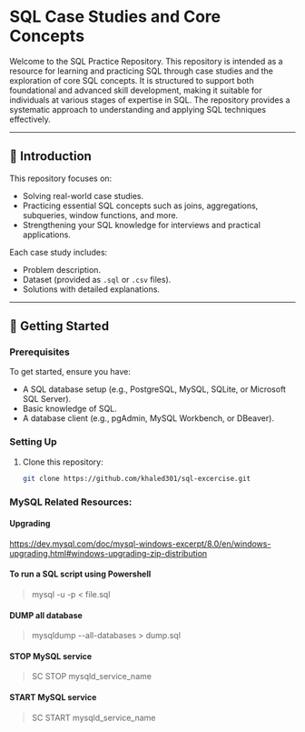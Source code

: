 # SQL Case Studies and Core Concepts

Welcome to the SQL Practice Repository. This repository is intended as a resource for learning and practicing SQL through case studies and the exploration of core SQL concepts. It is structured to support both foundational and advanced skill development, making it suitable for individuals at various stages of expertise in SQL. The repository provides a systematic approach to understanding and applying SQL techniques effectively.


---

## 📝 Introduction

This repository focuses on:
- Solving real-world case studies.
- Practicing essential SQL concepts such as joins, aggregations, subqueries, window functions, and more.
- Strengthening your SQL knowledge for interviews and practical applications.

Each case study includes:
- Problem description.
- Dataset (provided as `.sql` or `.csv` files).
- Solutions with detailed explanations.

---

## 🚀 Getting Started

### Prerequisites
To get started, ensure you have:
- A SQL database setup (e.g., PostgreSQL, MySQL, SQLite, or Microsoft SQL Server).
- Basic knowledge of SQL.
- A database client (e.g., pgAdmin, MySQL Workbench, or DBeaver).

### Setting Up
1. Clone this repository:
   ```bash
   git clone https://github.com/khaled301/sql-excercise.git


### MySQL Related Resources:

#### Upgrading
 https://dev.mysql.com/doc/mysql-windows-excerpt/8.0/en/windows-upgrading.html#windows-upgrading-zip-distribution

#### To run a SQL script using Powershell
> mysql -u<username> -p<password> < file.sql

#### DUMP all database
> mysqldump --all-databases > dump.sql

#### STOP MySQL service 
> SC STOP mysqld_service_name

#### START MySQL service 
> SC START mysqld_service_name